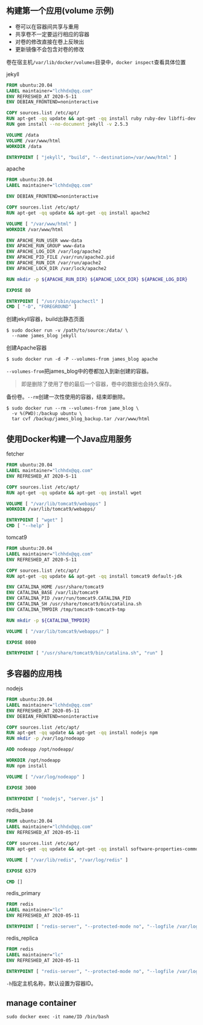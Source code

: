 ## 构建第一个应用(volume 示例)

- 卷可以在容器间共享与重用
- 共享卷不一定要运行相应的容器
- 对卷的修改直接在卷上反映出
- 更新镜像不会包含对卷的修改

卷在宿主机`/var/lib/docker/volumes`目录中，`docker inspect`查看具体位置

jekyll

```dockerfile
FROM ubuntu:20.04
LABEL maintainer="lchhdx@qq.com"
ENV REFRESHED_AT 2020-5-11
ENV DEBIAN_FRONTEND=noninteractive

COPY sources.list /etc/apt/
RUN apt-get -qq update && apt-get -qq install ruby ruby-dev libffi-dev build-essential nodejs
RUN gem install --no-document jekyll -v 2.5.3

VOLUME /data
VOLUME /var/www/html
WORKDIR /data

ENTRYPOINT [ "jekyll", "build", "--destination=/var/www/html" ] 
```

apache

```dockerfile
FROM ubuntu:20.04
LABEL maintainer="lchhdx@qq.com"

ENV DEBIAN_FRONTEND=noninteractive

COPY sources.list /etc/apt/
RUN apt-get -qq update && apt-get -qq install apache2

VOLUME [ "/var/www/html" ]
WORKDIR /var/www/html

ENV APACHE_RUN_USER www-data
ENV APACHE_RUN_GROUP www-data
ENV APACHE_LOG_DIR /var/log/apache2
ENV APACHE_PID_FILE /var/run/apache2.pid
ENV APACHE_RUN_DIR /var/run/apache2
ENV APACHE_LOCK_DIR /var/lock/apache2

RUN mkdir -p ${APACHE_RUN_DIR} ${APACHE_LOCK_DIR} ${APACHE_LOG_DIR}

EXPOSE 80

ENTRYPOINT [ "/usr/sbin/apachectl" ]
CMD [ "-D", "FOREGROUND" ]
```

创建jekyll容器，build出静态页面

```shell
$ sudo docker run -v /path/to/source:/data/ \
  --name james_blog jekyll
```

创建Apache容器

```shell
$ sudo docker run -d -P --volumes-from james_blog apache
```

`--volumes-from`把james_blog中的卷都加入到新创建的容器。

> 即是删除了使用了卷的最后一个容器，卷中的数据也会持久保存。

备份卷。`--rm`创建一次性使用的容器，结束即删除。

```shell
$ sudo docker run --rm --volumes-from jame_blog \
  -v %(PWD):/backup ubuntu \
  tar cvf /backup/james_blog_backup.tar /var/www/html
```

## 使用Docker构建一个Java应用服务

fetcher

```dockerfile
FROM ubuntu:20.04
LABEL maintainer="lchhdx@qq.com"
ENV REFRESHED_AT 2020-5-11

COPY sources.list /etc/apt/
RUN apt-get -qq update && apt-get -qq install wget

VOLUME [ "/var/lib/tomcat9/webapps" ]
WORKDIR /var/lib/tomcat9/webapps/

ENTRYPOINT [ "wget" ]
CMD [ "--help" ]
```

tomcat9

```dockerfile
FROM ubuntu:20.04
LABEL maintainer="lchhdx@qq.com"
ENV REFRESHED_AT 2020-5-11

COPY sources.list /etc/apt/
RUN apt-get -qq update && apt-get -qq install tomcat9 default-jdk

ENV CATALINA_HOME /usr/share/tomcat9
ENV CATALINA_BASE /var/lib/tomcat9
ENV CATALINA_PID /var/run/tomcat9.CATALINA_PID
ENV CATALINA_SH /usr/share/tomcat9/bin/catalina.sh
ENV CATALINA_TMPDIR /tmp/tomcat9-tomcat9-tmp

RUN mkdir -p ${CATALINA_TMPDIR}

VOLUME [ "/var/lib/tomcat9/webapps/" ]

EXPOSE 8080

ENTRYPOINT [ "/usr/share/tomcat9/bin/catalina.sh", "run" ]
```

## 多容器的应用栈

nodejs

```dockerfile
FROM ubuntu:20.04
LABEL maintainer="lchhdx@qq.com"
ENV REFRESHED_AT 2020-05-11
ENV DEBIAN_FRONTEND=noninteractive

COPY sources.list /etc/apt/
RUN apt-get -qq update && apt-get -qq install nodejs npm
RUN mkdir -p /var/log/nodeapp

ADD nodeapp /opt/nodeapp/

WORKDIR /opt/nodeapp
RUN npm install

VOLUME [ "/var/log/nodeapp" ]

EXPOSE 3000

ENTRYPOINT [ "nodejs", "server.js" ]
```

redis_base

```dockerfile
FROM ubuntu:20.04
LABEL maintainer="lchhdx@qq.com"
ENV REFRESHED_AT 2020-05-11

COPY sources.list /etc/apt/
RUN apt-get -qq update && apt-get -qq install software-properties-common redis-server redis-tools

VOLUME [ "/var/lib/redis", "/var/log/redis" ]

EXPOSE 6379

CMD []
```

redis_primary

```dockerfile
FROM redis
LABEL maintainer="lc"
ENV REFRESHED_AT 2020-05-11

ENTRYPOINT [ "redis-server", "--protected-mode no", "--logfile /var/log/redis/redis-server.log" ]
```

redis_replica

```dockerfile
FROM redis
LABEL maintainer="lc"
ENV REFRESHED_AT 2020-05-11

ENTRYPOINT [ "redis-server", "--protected-mode no", "--logfile /var/log/redis/redis-replica.log", "--slaveof redis_primary 6379" ]
```

`-h`指定主机名称，默认设置为容器ID。

## manage container

`sudo docker exec -it name/ID /bin/bash`

